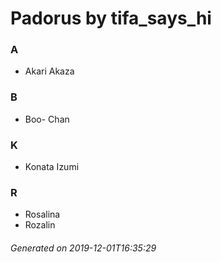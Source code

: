 # Padorus by tifa_says_hi

### A
* Akari Akaza

### B
* Boo- Chan

### K
* Konata Izumi

### R
* Rosalina
* Rozalin

###### Generated on 2019-12-01T16:35:29
